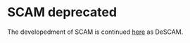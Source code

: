 SCAM deprecated
============
The developedment of SCAM is continued [here](https://github.com/ludwig247/DeSCAM) as DeSCAM. 
